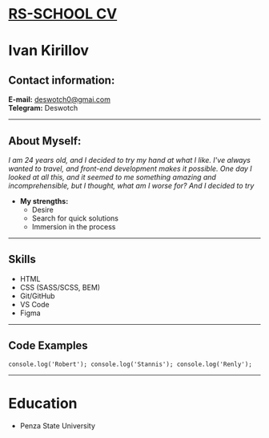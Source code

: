 # [RS-SCHOOL CV](https://github.com/Deswotch/rsschool-cv/blob/gh-pages/cv.md)
# Ivan Kirillov
## Contact information:
**E-mail:** deswotch0@gmai.com <br>
**Telegram:** Deswotch 

----
## About Myself:
_I am 24 years old, and I decided to try my hand at what I like. I've always wanted to travel, and front-end development makes it possible. One day I looked at all this, and it seemed to me something amazing and incomprehensible, but I thought, what am I worse for? And I decided to try_
* __My strengths:__
	* Desire
	* Search for quick solutions
	* Immersion in the process
----
## Skills
* HTML
*	CSS (SASS/SCSS, BEM)
*	Git/GitHub
* VS Code
* Figma
----
## Code Examples

``console.log('Robert');
	console.log('Stannis');
	console.log('Renly');
``

----


# Education
* Penza State University


